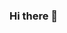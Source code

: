 ### Hi there 👋

<!--
**Marie-qt/Marie-qt** is a ✨ _special_ ✨ repository because its `README.md` (this file) appears on your GitHub profile.

Here are some ideas to get you started:

- 👩‍🎓 I’m currently studying at WVSU
- 📕 I’m currently taking up BS Information Systems



- 📫 How to reach me: marierose.bersonia@wvsu.edu.ph


-->
